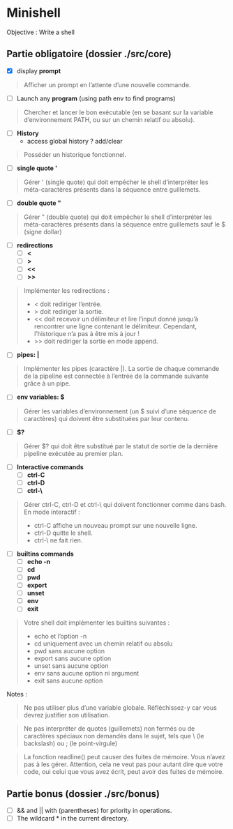 # Minishell

Objective : Write a shell

## Partie obligatoire (dossier ./src/core)

- [x] display **prompt**
> Afficher un prompt en l’attente d’une nouvelle commande.

- [ ] Launch any **program** (using path env to find programs) 
>    Chercher et lancer le bon exécutable (en se basant sur la variable d’environnement PATH, ou sur un chemin relatif ou absolu).

- [ ] **History**
    * access global history ? add/clear
> Posséder un historique fonctionnel.

- [ ] **single quote '**
> Gérer ' (single quote) qui doit empêcher le shell d’interpréter les méta-caractères présents dans la séquence entre guillemets.

- [ ] **double quote "**
> Gérer " (double quote) qui doit empêcher le shell d’interpréter les méta-caractères présents dans la séquence entre guillemets sauf le $ (signe dollar)

* [ ] **redirections**
    * [ ] **<**
    * [ ] **>**
    * [ ] **<<**
    * [ ] **>>**
>Implémenter les redirections :
> - < doit rediriger l’entrée.  
> - \> doit rediriger la sortie.  
> - << doit recevoir un délimiteur et lire l’input donné jusqu’à rencontrer une ligne contenant le délimiteur. Cependant, l’historique n’a pas à être mis à jour !
> - \>\> doit rediriger la sortie en mode append.

* [ ] **pipes: |**
> Implémenter les pipes (caractère |). La sortie de chaque commande de la pipeline est connectée à l’entrée de la commande suivante grâce à un pipe.

* [ ] **env variables: $**
> Gérer les variables d’environnement (un $ suivi d’une séquence de caractères) qui doivent être substituées par leur contenu.

* [ ] **$?**
> Gérer $? qui doit être substitué par le statut de sortie de la dernière pipeline exécutée au premier plan.

* [ ] **Interactive commands**
    * [ ] **ctrl-C**
    * [ ] **ctrl-D**
    * [ ] **ctrl-\\**

> Gérer ctrl-C, ctrl-D et ctrl-\ qui doivent fonctionner comme dans bash.
> En mode interactif :
> * ctrl-C affiche un nouveau prompt sur une nouvelle ligne.
> * ctrl-D quitte le shell.
> * ctrl-\ ne fait rien.

* [ ] **builtins commands**
    * [ ] **echo -n**
    * [ ] **cd**
    * [ ] **pwd**
    * [ ] **export**
    * [ ] **unset**
    * [ ] **env**
    * [ ] **exit**

>Votre shell doit implémenter les builtins suivantes :
> * echo et l’option -n
> * cd uniquement avec un chemin relatif ou absolu
> * pwd sans aucune option
> * export sans aucune option
> * unset sans aucune option
> * env sans aucune option ni argument
> * exit sans aucune option

Notes :
> Ne pas utiliser plus d’une variable globale. Réfléchissez-y car vous devrez justifier son utilisation.

> Ne pas interpréter de quotes (guillemets) non fermés ou de caractères spéciaux non demandés dans le sujet, tels que \ (le backslash) ou ; (le point-virgule)

> La fonction readline() peut causer des fuites de mémoire. Vous n’avez pas à les gérer. Attention, cela ne veut pas pour autant dire que votre code, oui celui que vous avez écrit, peut avoir des fuites de mémoire.

## Partie bonus (dossier ./src/bonus)

- [ ] && and || with (parentheses) for priority in operations.
- [ ] The wildcard * in the current directory.